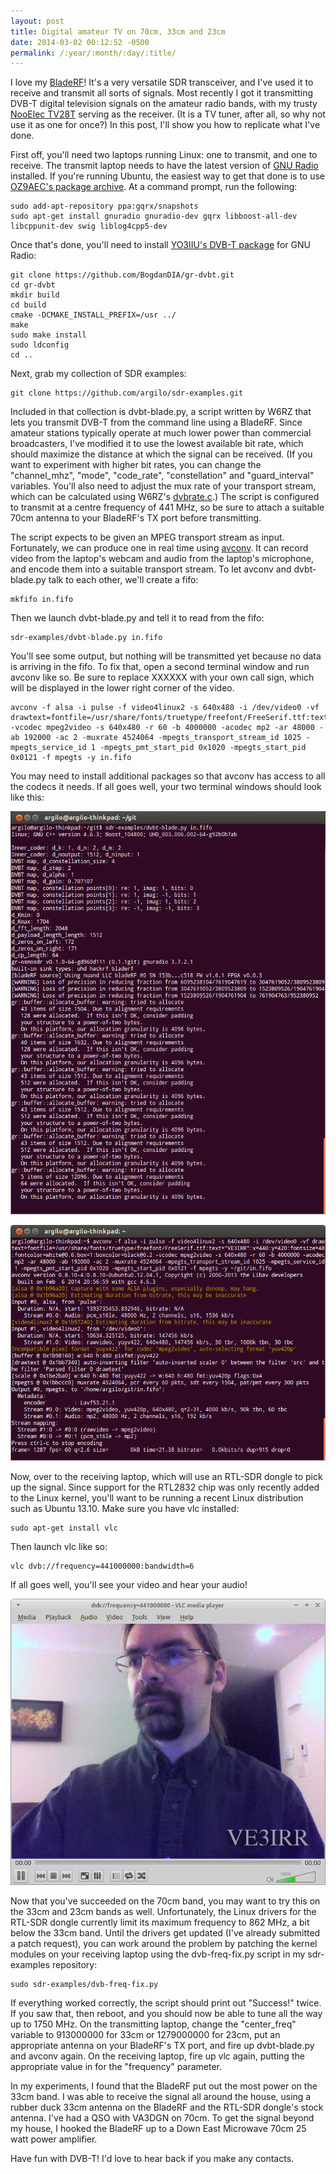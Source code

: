 ```yaml
---
layout: post
title: Digital amateur TV on 70cm, 33cm and 23cm
date: 2014-03-02 00:12:52 -0500
permalink: /:year/:month/:day/:title/
---
```

I love my [BladeRF](https://www.nuand.com/)! It's a very versatile SDR transceiver, and I've used it to receive and transmit all sorts of signals. Most recently I got it transmitting DVB-T digital television signals on the amateur radio bands, with my trusty [NooElec TV28T](https://www.nooelec.com/store/sdr/sdr-receivers/nesdr-mini-rtl2832-r820t.html) serving as the receiver. (It is a TV tuner, after all, so why not use it as one for once?) In this post, I'll show you how to replicate what I've done.

First off, you'll need two laptops running Linux: one to transmit, and one to receive. The transmit laptop needs to have the latest version of [GNU Radio](https://www.gnuradio.org/) installed. If you're running Ubuntu, the easiest way to get that done is to use [OZ9AEC's package archive](https://launchpad.net/~gqrx/+archive/ubuntu/gqrx-sdr/). At a command prompt, run the following:

```
sudo add-apt-repository ppa:gqrx/snapshots
sudo apt-get install gnuradio gnuradio-dev gqrx libboost-all-dev libcppunit-dev swig liblog4cpp5-dev
```

Once that's done, you'll need to install [YO3IIU's DVB-T package](https://github.com/BogdanDIA/gr-dvbt) for GNU Radio:

```
git clone https://github.com/BogdanDIA/gr-dvbt.git
cd gr-dvbt
mkdir build
cd build
cmake -DCMAKE_INSTALL_PREFIX=/usr ../
make
sudo make install
sudo ldconfig
cd ..
```

Next, grab my collection of SDR examples:

```
git clone https://github.com/argilo/sdr-examples.git
```

Included in that collection is dvbt-blade.py, a script written by W6RZ that lets you transmit DVB-T from the command line using a BladeRF.  Since amateur stations typically operate at much lower power than commercial broadcasters, I've modified it to use the lowest available bit rate, which should maximize the distance at which the signal can be received.  (If you want to experiment with higher bit rates, you can change the "channel_mhz", "mode", "code_rate", "constellation" and "guard_interval" variables. You'll also need to adjust the mux rate of your transport stream, which can be calculated using W6RZ's [dvbrate.c](https://github.com/drmpeg/dtv-utils/blob/master/dvbtrate.c).)  The script is configured to transmit at a centre frequency of 441 MHz, so be sure to attach a suitable 70cm antenna to your BladeRF's TX port before transmitting.

The script expects to be given an MPEG transport stream as input. Fortunately, we can produce one in real time using [avconv](https://libav.org/avconv.html). It can record video from the laptop's webcam and audio from the laptop's microphone, and encode them into a suitable transport stream.  To let avconv and dvbt-blade.py talk to each other, we'll create a fifo:

```
mkfifo in.fifo
```

Then we launch dvbt-blade.py and tell it to read from the fifo:

```
sdr-examples/dvbt-blade.py in.fifo
```

You'll see some output, but nothing will be transmitted yet because no data is arriving in the fifo. To fix that, open a second terminal window and run avconv like so. Be sure to replace XXXXXX with your own call sign, which will be displayed in the lower right corner of the video.

```
avconv -f alsa -i pulse -f video4linux2 -s 640x480 -i /dev/video0 -vf drawtext=fontfile=/usr/share/fonts/truetype/freefont/FreeSerif.ttf:text="XXXXXX":x=440:y=420:fontsize=48:fontcolor=white@0.6:box=1:boxcolor=black@0.2 -vcodec mpeg2video -s 640x480 -r 60 -b 4000000 -acodec mp2 -ar 48000 -ab 192000 -ac 2 -muxrate 4524064 -mpegts_transport_stream_id 1025 -mpegts_service_id 1 -mpegts_pmt_start_pid 0x1020 -mpegts_start_pid 0x0121 -f mpegts -y in.fifo
```

You may need to install additional packages so that avconv has access to all the codecs it needs.  If all goes well, your two terminal windows should look like this:

![dvbt-tx-script](/wp-content/uploads/2014/03/dvbt-tx-script.png)

![dvbt-tx-avconv](/wp-content/uploads/2014/03/dvbt-tx-avconv.png)

Now, over to the receiving laptop, which will use an RTL-SDR dongle to pick up the signal.  Since support for the RTL2832 chip was only recently added to the Linux kernel, you'll want to be running a recent Linux distribution such as Ubuntu 13.10.  Make sure you have vlc installed:

```
sudo apt-get install vlc
```

Then launch vlc like so:

```
vlc dvb://frequency=441000000:bandwidth=6
```

If all goes well, you'll see your video and hear your audio!

![dvbt-tx-ve3irr](/wp-content/uploads/2014/03/dvbt-tx-ve3irr.png)

Now that you've succeeded on the 70cm band, you may want to try this on the 33cm and 23cm bands as well. Unfortunately, the Linux drivers for the RTL-SDR dongle currently limit its maximum frequency to 862 MHz, a bit below the 33cm band. Until the drivers get updated (I've already submitted a patch request), you can work around the problem by patching the kernel modules on your receiving laptop using the dvb-freq-fix.py script in my sdr-examples repository:

```
sudo sdr-examples/dvb-freq-fix.py
```

If everything worked correctly, the script should print out "Success!" twice. If you saw that, then reboot, and you should now be able to tune all the way up to 1750 MHz.  On the transmitting laptop, change the "center_freq" variable to 913000000 for 33cm or 1279000000 for 23cm, put an appropriate antenna on your BladeRF's TX port, and fire up dvbt-blade.py and avconv again.  On the receiving laptop, fire up vlc again, putting the appropriate value in for the "frequency" parameter.

In my experiments, I found that the BladeRF put out the most power on the 33cm band. I was able to receive the signal all around the house, using a rubber duck 33cm antenna on the BladeRF and the RTL-SDR dongle's stock antenna.  I've had a QSO with VA3DGN on 70cm. To get the signal beyond my house, I hooked the BladeRF up to a Down East Microwave 70cm 25 watt power amplifier.

Have fun with DVB-T! I'd love to hear back if you make any contacts.
